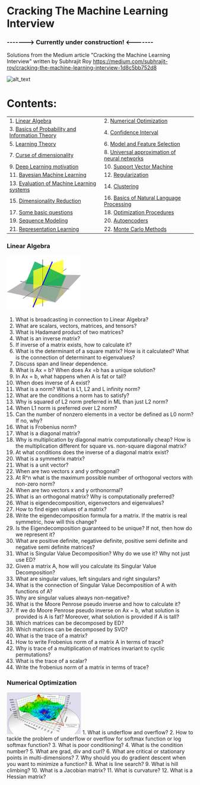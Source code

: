 # Cracking The Machine Learning Interview
### -------> Currently under construction! <-------
Solutions from the Medium article "Cracking the Machine Learning Interview" written by Subhrajit Roy
https://medium.com/subhrajit-roy/cracking-the-machine-learning-interview-1d8c5bb752d8

![alt_text](https://github.com/rchavezj/Cracking_The_Machine_Learning_Interview/blob/master/crackingTheMachineLearningInterviewCover.png)

# Contents:
|                        |                                          |
| ---------------------- | ---------------------------------------- |
| 1. [Linear Algebra](#Linear-Algebra)                         | 2. [Numerical Optimization](#Numerical-Optimization)                                         |
| 3. [Basics of Probability and Information Theory](#Basics-of-Probability-and-Information-Theory)                                                                                                        |  4. [Confidence Interval](#Confidence-Interval)|
| 5. [Learning Theory](#Learning-Theory)                       |  6. [Model and Feature Selection](#Model-and-Feature-Selection) |
| 7. [Curse of dimensionality](#Curse-of-Dimensionality)       |  8. [Universal approximation of neural networks](#Universal-Approximation-of-Neural-Networks) |
| 9. [Deep Learning motivation](#Deep-Learning-Motivation)     |  10. [Support Vector Machine](#Support-Vector-Machine) |
| 11. [Bayesian Machine Learning](#Bayesian-Machine-Learning)  |  12. [Regularization](#Regularization) |
| 13. [Evaluation of Machine Learning systems](#Evaluation-of-Machine-Learning-Systems) |  14. [Clustering](#Clustering)  |
| 15. [Dimensionality Reduction](#Dimensionality-Reduction)    |  16. [Basics of Natural Language Processing](#Basics-of-Natural-Language-Processing) |
| 17. [Some basic questions](#Some-basic-questions)            |  18. [Optimization Procedures](#Optimization-Procedures) |
| 19. [Sequence Modeling](#Sequence-Modeling)                  |  20. [Autoencoders](#Autoencoders)               |
| 21. [Representation Learning](#Representation-Learning)      |  22. [Monte Carlo Methods](#Monte-Carlo-Methods) |


### Linear Algebra
<img src="01_Linear_Algebra/linear_algebra.png" width="200">

1. What is broadcasting in connection to Linear Algebra?
2. What are scalars, vectors, matrices, and tensors?
3. What is Hadamard product of two matrices?
4. What is an inverse matrix?
5. If inverse of a matrix exists, how to calculate it?
6. What is the determinant of a square matrix? How is it calculated? What is the connection of determinant to eigenvalues?
7. Discuss span and linear dependence.
8. What is Ax = b? When does Ax =b has a unique solution?
9. In Ax = b, what happens when A is fat or tall?
10. When does inverse of A exist?
11. What is a norm? What is L1, L2 and L infinity norm?
12. What are the conditions a norm has to satisfy?
13. Why is squared of L2 norm preferred in ML than just L2 norm?
14. When L1 norm is preferred over L2 norm?
15. Can the number of nonzero elements in a vector be defined as L0 norm? If no, why?
16. What is Frobenius norm?
17. What is a diagonal matrix?
18. Why is multiplication by diagonal matrix computationally cheap? How is the multiplication different for square vs. non-square diagonal matrix?
19. At what conditions does the inverse of a diagonal matrix exist?
20. What is a symmetrix matrix?
21. What is a unit vector?
22. When are two vectors x and y orthogonal?
23. At R^n what is the maximum possible number of orthogonal vectors with non-zero norm?
24. When are two vectors x and y orthonormal?
25. What is an orthogonal matrix? Why is computationally preferred?
26. What is eigendecomposition, eigenvectors and eigenvalues?
27. How to find eigen values of a matrix?
28. Write the eigendecomposition formula for a matrix. If the matrix is real symmetric, how will this change?
29. Is the Eigendecomposition guaranteed to be unique? If not, then how do we represent it?
30. What are positive definite, negative definite, positive semi definite and negative semi definite matrices?
31. What is Singular Value Decomposition? Why do we use it? Why not just use ED?
32. Given a matrix A, how will you calculate its Singular Value Decomposition?
33. What are singular values, left singulars and right singulars?
34. What is the connection of Singular Value Decomposition of A with functions of A?
35. Why are singular values always non-negative?
36. What is the Moore Penrose pseudo inverse and how to calculate it?
37. If we do Moore Penrose pseudo inverse on Ax = b, what solution is provided is A is fat? Moreover, what solution is provided if A is tall?
38. Which matrices can be decomposed by ED?
39. Which matrices can be decomposed by SVD?
40. What is the trace of a matrix?
41. How to write Frobenius norm of a matrix A in terms of trace?
42. Why is trace of a multiplication of matrices invariant to cyclic permutations?
43. What is the trace of a scalar?
44. Write the frobenius norm of a matrix in terms of trace?


### Numerical Optimization
<img src="02_Numerical_Optimization/Numerical_Optimization.jpg" width="200">
1. What is underflow and overflow?
2. How to tackle the problem of underflow or overflow for softmax function or log softmax function?
3. What is poor conditioning?
4. What is the condition number?
5. What are grad, div and curl?
6. What are critical or stationary points in multi-dimensions?
7. Why should you do gradient descent when you want to minimize a function?
8. What is line search?
9. What is hill climbing?
10. What is a Jacobian matrix?
11. What is curvature?
12. What is a Hessian matrix?
